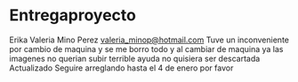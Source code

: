 # Entregaproyecto
Erika Valeria Mino Perez
valeria_minop@hotmail.com
Tuve un inconveniente por cambio de maquina y se me borro todo y al cambiar de maquina ya las imagenes no querian subir
terrible ayuda no quisiera ser descartada
Actualizado
Seguire arreglando hasta el 4 de enero por favor
